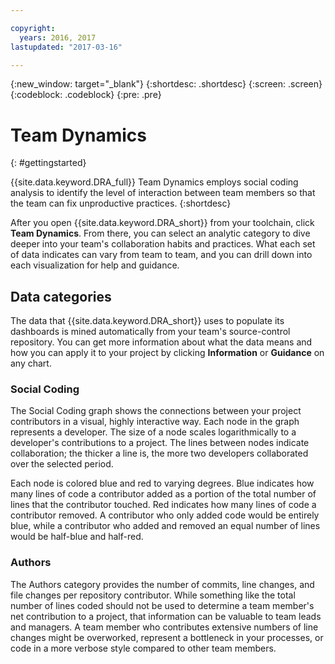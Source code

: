 ```yaml
---

copyright:
  years: 2016, 2017
lastupdated: "2017-03-16"

---
```


{:new_window: target="_blank"}
{:shortdesc: .shortdesc}
{:screen: .screen}
{:codeblock: .codeblock}
{:pre: .pre}

# Team Dynamics
{: #gettingstarted}

{{site.data.keyword.DRA_full}} Team Dynamics employs social coding analysis to identify the level of interaction between team members so that the team can fix unproductive practices. 
{:shortdesc}

After you open {{site.data.keyword.DRA_short}} from your toolchain, click **Team Dynamics**. From there, you can select an analytic category to dive deeper into your team's collaboration habits and practices. What each set of data indicates can vary from team to team, and you can drill down into each visualization for help and guidance.  

## Data categories

The data that {{site.data.keyword.DRA_short}} uses to populate its dashboards is mined automatically from your team's source-control repository. You can get more information about what the data means and how you can apply it to your project by clicking **Information** or **Guidance** on any chart.

### Social Coding

The Social Coding graph shows the connections between your project contributors in a visual, highly interactive way. Each node in the graph represents a developer. The size of a node scales logarithmically to a developer's contributions to a project. The lines between nodes indicate collaboration; the thicker a line is, the more two developers collaborated over the selected period. 

Each node is colored blue and red to varying degrees. Blue indicates how many lines of code a contributor added as a portion of the total number of lines that the contributor touched. Red indicates how many lines of code a contributor removed. A contributor who only added code would be entirely blue, while a contributor who added and removed an equal number of lines would be half-blue and half-red. 

### Authors

The Authors category provides the number of commits, line changes, and file changes per repository contributor. While something like the total number of lines coded should not be used to determine a team member's net contribution to a project, that information can be valuable to team leads and managers. A team member who contributes extensive numbers of line changes might be overworked, represent a bottleneck in your processes, or code in a more verbose style compared to other team members. 
